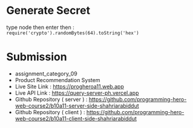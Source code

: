 # Generate Secret
type node then enter then : `require('crypto').randomBytes(64).toString('hex')`

# Submission

-   assignment_category_09
-   Product Recommendation System
-   Live Site Link : https://progheroa11.web.app
-   Live API Link : https://query-server-ph.vercel.app
-   Github Repository ( server ) : https://github.com/programming-hero-web-course2/b10a11-server-side-shahriarabiddut
-   Github Repository ( client  ) : https://github.com/programming-hero-web-course2/b10a11-client-side-shahriarabiddut